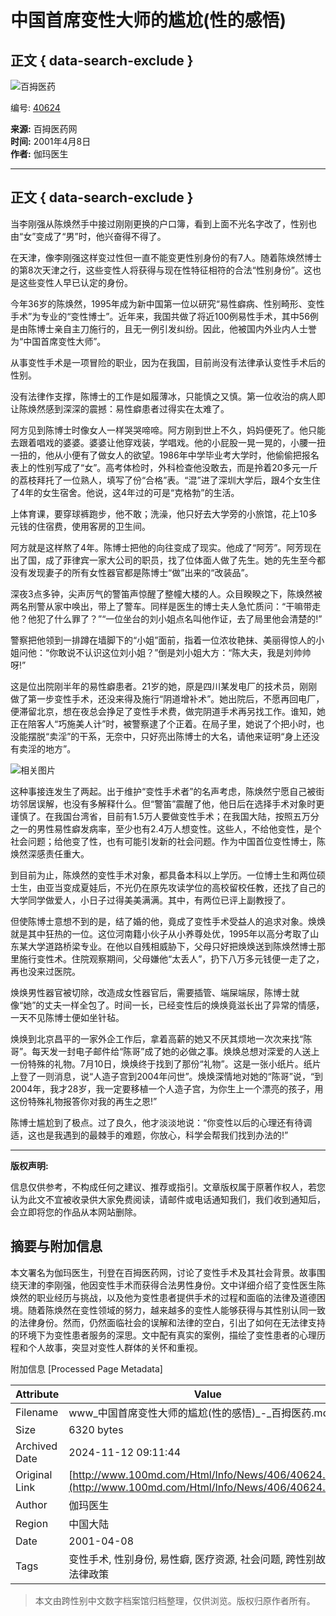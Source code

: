 # 中国首席变性大师的尴尬(性的感悟)

## 正文 { data-search-exclude }


![百拇医药](http://www.100md.com/about/logo.gif)

编号: [40624](http://www.100md.com/index/other/infono2005/053/50.htm)

**来源:** 百拇医药网  
**时间:** 2001年4月8日  
**作者:** 伽玛医生  

---

## 正文 { data-search-exclude }

当李刚强从陈焕然手中接过刚刚更换的户口簿，看到上面不光名字改了，性别也由“女”变成了“男”时，他兴奋得不得了。

在天津，像李刚强这样变过性但一直不能变更性别身份的有7人。随着陈焕然博士的第8次天津之行，这些变性人将获得与现在性特征相符的合法“性别身份”。这也是这些变性人早已认定的身份。

今年36岁的陈焕然，1995年成为新中国第一位以研究“易性癖病、性别畸形、变性手术”为专业的“变性博士”。近年来，我国共做了将近100例易性手术，其中56例是由陈博士亲自主刀施行的，且无一例引发纠纷。因此，他被国内外业内人士誉为“中国首席变性大师”。

从事变性手术是一项冒险的职业，因为在我国，目前尚没有法律承认变性手术后的性别。

没有法律作支撑，陈博士的工作是如履薄冰，只能慎之又慎。第一位收治的病人即让陈焕然感到深深的震撼：易性癖患者过得实在太难了。 

阿方见到陈博士时像女人一样哭哭啼啼。阿方刚到世上不久，妈妈便死了。他只能去跟着唱戏的婆婆。婆婆让他穿戏装，学唱戏。他的小屁股一晃一晃的，小腰一扭一扭的，他从小便有了做女人的欲望。1986年中学毕业考大学时，他偷偷把报名表上的性别写成了“女”。高考体检时，外科检查他没敢去，而是拎着20多元一斤的荔枝拜托了一位熟人，填写了份“合格”表。“混”进了深圳大学后，跟4个女生住了4年的女生宿舍。他说，这4年过的可是“克格勃”的生活。 

上体育课，要穿球裤跑步，他不敢；洗澡，他只好去大学旁的小旅馆，花上10多元钱的住宿费，使用客房的卫生间。 

阿方就是这样熬了4年。陈博士把他的向往变成了现实。他成了“阿芳”。阿芳现在出了国，成了菲律宾一家大公司的职员，找了位体面人做了先生。她的先生至今都没有发现妻子的所有女性器官都是陈博士“做”出来的“改装品”。 

深夜3点多钟，尖声厉气的警笛声惊醒了整幢大楼的人。众目睽睽之下，陈焕然被两名刑警从家中唤出，带上了警车。同样是医生的博士夫人急忙质问：“干嘛带走他？他犯了什么罪了？”“一位坐台的刘小姐点名叫他作证，去了局里他会清楚的!” 

警察把他领到一排蹲在墙脚下的“小姐”面前，指着一位浓妆艳抹、美丽得惊人的小姐问他：“你敢说不认识这位刘小姐？”倒是刘小姐大方：“陈大夫，我是刘帅帅呀!” 

这是位出院刚半年的易性癖患者。21岁的她，原是四川某发电厂的技术员，刚刚做了第一步变性手术，还没来得及施行“阴道增补术”。她出院后，不愿再回电厂，便滞留北京，想在夜总会挣足了变性手术费，做完阴道手术再另找工作。谁知，她正在陪客人“巧施美人计”时，被警察逮了个正着。在局子里，她说了个把小时，也没能摆脱“卖淫”的干系，无奈中，只好亮出陈博士的大名，请他来证明“身上还没有卖淫的地方”。

![相关图片](http://www.duyihua.cn/photo/beauty/3/594.jpg)

这种事接连发生了两起。出于维护“变性手术者”的名声考虑，陈焕然宁愿自己被街坊邻居误解，也没有多解释什么。但“警笛”震醒了他，他日后在选择手术对象时更谨慎了。在我国台湾省，目前有1.5万人要做变性手术；在我国大陆，按照五万分之一的男性易性癖发病率，至少也有2.4万人想变性。这些人，不给他变性，是个社会问题；给他变了性，也有可能引发新的社会问题。作为中国首位变性博士，陈焕然深感责任重大。 

到目前为止，陈焕然的变性手术对象，都具备本科以上学历。一位博士生和两位硕士生，由亚当变成夏娃后，不光仍在原先攻读学位的高校留校任教，还找了自己的大学同学做爱人，小日子过得美美满满。其中，有两位已评上副教授了。

但使陈博士意想不到的是，结了婚的他，竟成了变性手术受益人的追求对象。焕焕就是其中狂热的一位。这位河南籍小伙子从小养尊处优，1995年以高分考取了山东某大学道路桥梁专业。在他以自残相威胁下，父母只好把焕焕送到陈焕然博士那里施行变性术。住院观察期间，父母嫌他“太丢人”，扔下八万多元钱便一走了之，再也没来过医院。

焕焕男性器官被切除，改造成女性器官后，需要插管、端屎端尿，陈博士就像“她”的丈夫一样全包了。时间一长，已经变性后的焕焕竟滋长出了异常的情感，一天不见陈博士便如坐针毡。

焕焕到北京昌平的一家外企工作后，拿着高薪的她又不厌其烦地一次次来找“陈哥”。每天发一封电子邮件给“陈哥”成了她的必做之事。焕焕总想对深爱的人送上一份特殊的礼物。7月10日，焕焕终于找到了那份“礼物”。这是一张小纸片。纸片上登了一则消息，说“人造子宫到2004年问世”。焕焕深情地对她的“陈哥”说，“到2004年，我才28岁，我一定要移植一个人造子宫，为你生上一个漂亮的孩子，用这份特殊礼物报答你对我的再生之恩!” 

陈博士尴尬到了极点。过了良久，他才淡淡地说：“你变性以后的心理还有待调适，这也是我遇到的最棘手的难题，你放心，科学会帮我们找到办法的!”

---

**版权声明:** 

信息仅供参考，不构成任何之建议、推荐或指引。文章版权属于原著作权人，若您认为此文不宜被收录供大家免费阅读，请邮件或电话通知我们，我们收到通知后，会立即将您的作品从本网站删除。

## 摘要与附加信息

<!-- tcd_abstract -->
本文署名为伽玛医生，刊登在百拇医药网，讨论了变性手术及其社会背景。故事围绕天津的李刚强，他因变性手术而获得合法男性身份。文中详细介绍了变性医生陈焕然的职业经历与挑战，以及他为变性患者提供手术的过程和面临的法律及道德困境。随着陈焕然在变性领域的努力，越来越多的变性人能够获得与其性别认同一致的法律身份。然而，仍然面临社会的误解和法律的空白，引出了如何在无法律支持的环境下为变性患者服务的深思。文中配有真实的案例，描绘了变性患者的心理历程和个人故事，突显对变性人群体的关怀和重视。
<!-- tcd_abstract_end -->

附加信息 [Processed Page Metadata]

| Attribute       | Value                                  |
|-----------------|----------------------------------------|
| Filename        | www_中国首席变性大师的尴尬(性的感悟)_-_百拇医药.md                             |
| Size            | 6320 bytes                           |
| Archived Date   | 2024-11-12 09:11:44                             |
| Original Link   | [http://www.100md.com/Html/Info/News/406/40624.htm](http://www.100md.com/Html/Info/News/406/40624.htm)                       |
| Author          | 伽玛医生                               |
| Region          | 中国大陆                               |
| Date            | 2001-04-08                                 |
| Tags            | 变性手术, 性别身份, 易性癖, 医疗资源, 社会问题, 跨性别故事, 法律政策                                 |
>
> 本文由跨性别中文数字档案馆归档整理，仅供浏览。版权归原作者所有。
>